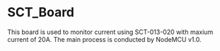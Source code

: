 # SCT_Board

This board is used to monitor current using SCT-013-020 with maxium current of 20A. The main process is conducted by NodeMCU v1.0.
